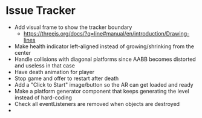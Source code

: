 # Issue Tracker

- Add visual frame to show the tracker boundary
  - https://threejs.org/docs/?q=line#manual/en/introduction/Drawing-lines
- Make health indicator left-aligned instead of growing/shrinking from the center
- Handle collisions with diagonal platforms since AABB becomes distorted and useless in that case
- Have death animation for player
- Stop game and offer to restart after death
- Add a "Click to Start" image/button so the AR can get loaded and ready
- Make a platform generator component that keeps generating the level instead of hard-coding
- Check all eventListeners are removed when objects are destroyed
- 
